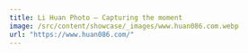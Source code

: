 ```yaml
---
title: Li Huan Photo — Capturing the moment
image: /src/content/showcase/_images/www.huan086.com.webp
url: "https://www.huan086.com/"
---
```

